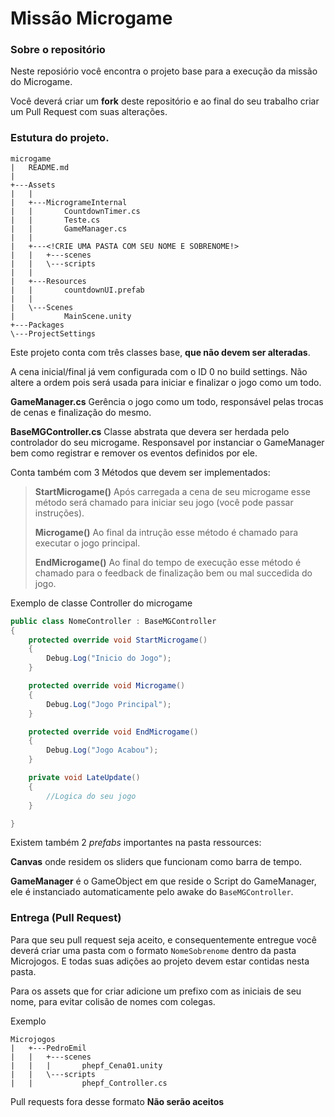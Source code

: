 # Missão Microgame

### Sobre o repositório
Neste reposiório você encontra o projeto base para a execução da missão do Microgame.

Você deverá criar um **fork** deste repositório e ao final do seu trabalho criar um Pull Request com suas alterações.

### Estutura do projeto.

```
microgame
|   README.md
|
+---Assets
|   |
|   +---MicrogrameInternal
|   |       CountdownTimer.cs
|   |       Teste.cs
|   |       GameManager.cs
|   |
|   +---<!CRIE UMA PASTA COM SEU NOME E SOBRENOME!>
|   |   +---scenes
|   |   \---scripts
|   |
|   +---Resources
|   |       countdownUI.prefab
|   |
|   \---Scenes
|           MainScene.unity
+---Packages
\---ProjectSettings
```

Este projeto conta com três classes base, **que não devem ser alteradas**.

A cena inicial/final já vem configurada com o ID 0 no build settings. Não altere a ordem pois será usada para iniciar e finalizar o jogo como um todo.

**GameManager.cs** Gerência o jogo como um todo, responsável pelas trocas de cenas e finalização do mesmo.

**BaseMGController.cs** Classe abstrata que devera ser herdada pelo controlador do seu microgame. Responsavel por instanciar o GameManager bem como registrar e remover os eventos definidos por ele.

Conta também com 3 Métodos que devem ser implementados:
> **StartMicrogame()** Após carregada a cena de seu microgame esse método será chamado para iniciar seu jogo (você pode passar instruções).
>
> **Microgame()** Ao final da intrução esse método é chamado para executar o jogo principal.
>
> **EndMicrogame()** Ao final do tempo de execução esse método é chamado para o feedback de finalização bem ou mal succedida do jogo.

Exemplo de classe Controller do microgame

```csharp
public class NomeController : BaseMGController
{
    protected override void StartMicrogame()
    {
        Debug.Log("Inicio do Jogo");
    }

    protected override void Microgame()
    {
        Debug.Log("Jogo Principal");
    }

    protected override void EndMicrogame()
    {
        Debug.Log("Jogo Acabou");
    }

    private void LateUpdate()
    {
        //Logica do seu jogo
    }

}
```

Existem também 2 *prefabs* importantes na pasta ressources:

**Canvas** onde residem os sliders que funcionam como barra de tempo.

**GameManager** é o GameObject em que reside o Script do GameManager, ele é instanciado automaticamente pelo awake do `BaseMGController`.

### Entrega (Pull Request)

Para que seu pull request seja aceito, e consequentemente entregue você deverá criar uma pasta com o formato `NomeSobrenome` dentro da pasta Microjogos. E todas suas adições ao projeto devem estar contidas nesta pasta.

Para os assets que for criar adicione um prefixo com as iniciais de seu nome, para evitar colisão de nomes com colegas.

Exemplo
```
Microjogos
|   +---PedroEmil
|   |   +---scenes
|   |   |       phepf_Cena01.unity
|   |   \---scripts
|   |           phepf_Controller.cs
```

Pull requests fora desse formato **Não serão aceitos**

